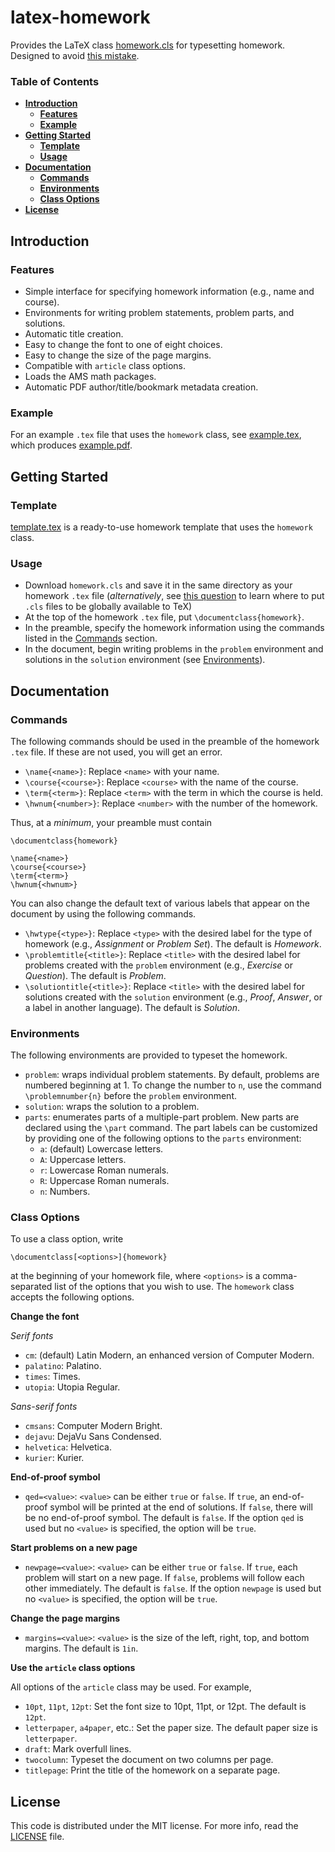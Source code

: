# latex-homework

Provides the LaTeX class [homework.cls](homework.cls) for typesetting homework.
Designed to avoid [this mistake](http://tex.stackexchange.com/a/139878/23505).

### Table of Contents

* [**Introduction**](#introduction)
  * [**Features**](#features)
  * [**Example**](#example)
* [**Getting Started**](#getting-started)
  * [**Template**](#template)
  * [**Usage**](#usage)
* [**Documentation**](#documentation)
  * [**Commands**](#commands)
  * [**Environments**](#environments)
  * [**Class Options**](#class-options)
* [**License**](#license)


## Introduction


### Features

* Simple interface for specifying homework information (e.g., name and course).
* Environments for writing problem statements, problem parts, and solutions.
* Automatic title creation.
* Easy to change the font to one of eight choices.
* Easy to change the size of the page margins.
* Compatible with `article` class options.
* Loads the AMS math packages.
* Automatic PDF author/title/bookmark metadata creation.


### Example

For an example `.tex` file that uses the `homework` class, see
[example.tex](example.tex), which produces [example.pdf](example.pdf).


## Getting Started


### Template

[template.tex](template.tex) is a ready-to-use homework template that uses the
`homework` class.


### Usage

* Download `homework.cls` and save it in the same directory as your homework
  `.tex` file (*alternatively*, see
  [this question](http://tex.stackexchange.com/questions/1137/) to learn where
  to put `.cls` files to be globally available to TeX)
* At the top of the homework `.tex` file, put `\documentclass{homework}`.
* In the preamble, specify the homework information using the commands listed in
  the [Commands](#commands) section.
* In the document, begin writing problems in the `problem` environment and
  solutions in the `solution` environment (see [Environments](#environments)).


## Documentation


### Commands

The following commands should be used in the preamble of the homework `.tex`
file.
If these are not used, you will get an error.

* `\name{<name>}`:
  Replace `<name>` with your name.
* `\course{<course>}`:
  Replace `<course>` with the name of the course.
* `\term{<term>}`:
  Replace `<term>` with the term in which the course is held.
* `\hwnum{<number>}`:
  Replace `<number>` with the number of the homework.

Thus, at a *minimum*, your preamble must contain

    \documentclass{homework}

    \name{<name>}
    \course{<course>}
    \term{<term>}
    \hwnum{<hwnum>}

You can also change the default text of various labels that appear on the
document by using the following commands.

* `\hwtype{<type>}`:
  Replace `<type>` with the desired label for the type of homework (e.g.,
  *Assignment* or *Problem Set*).
  The default is *Homework*.
* `\problemtitle{<title>}`:
  Replace `<title>` with the desired label for problems created with the
  `problem` environment (e.g., *Exercise* or *Question*).
  The default is *Problem*.
* `\solutiontitle{<title>}`:
  Replace `<title>` with the desired label for solutions created with the
  `solution` environment (e.g., *Proof*, *Answer*, or a label in another
  language).
  The default is *Solution*.


### Environments

The following environments are provided to typeset the homework.

* `problem`:
  wraps individual problem statements.
  By default, problems are numbered beginning at 1.
  To change the number to `n`, use the command `\problemnumber{n}` before the
  `problem` environment.
* `solution`:
  wraps the solution to a problem.
* `parts`:
  enumerates parts of a multiple-part problem.
  New parts are declared using the `\part` command.
  The part labels can be customized by providing one of the following options to
  the `parts` environment:
    * `a`:
      (default) Lowercase letters.
    * `A`:
      Uppercase letters.
    * `r`:
      Lowercase Roman numerals.
    * `R`:
      Uppercase Roman numerals.
    * `n`:
      Numbers.


### Class Options

To use a class option, write

    \documentclass[<options>]{homework}

at the beginning of your homework file, where `<options>` is a comma-separated
list of the options that you wish to use.
The `homework` class accepts the following options.

**Change the font**

*Serif fonts*

* `cm`:
  (default) Latin Modern, an enhanced version of Computer Modern.
* `palatino`:
  Palatino.
* `times`:
  Times.
* `utopia`:
  Utopia Regular.

*Sans-serif fonts*

* `cmsans`:
  Computer Modern Bright.
* `dejavu`:
  DejaVu Sans Condensed.
* `helvetica`:
  Helvetica.
* `kurier`:
  Kurier.


**End-of-proof symbol**

* `qed=<value>`:
`<value>` can be either `true` or `false`.
If `true`, an end-of-proof symbol will be printed at the end of solutions.
If `false`, there will be no end-of-proof symbol.
The default is `false`.
If the option `qed` is used but no `<value>` is specified, the option will be
`true`.

**Start problems on a new page**

* `newpage=<value>`:
`<value>` can be either `true` or `false`.
If `true`, each problem will start on a new page.
If `false`, problems will follow each other immediately.
The default is `false`.
If the option `newpage` is used but no `<value>` is specified, the option will
be `true`.

**Change the page margins**

* `margins=<value>`:
  `<value>` is the size of the left, right, top, and bottom margins.
  The default is `1in`.

**Use the `article` class options**

All options of the `article` class may be used. For example,

* `10pt`, `11pt`, `12pt`:
  Set the font size to 10pt, 11pt, or 12pt. The default is `12pt`.
* `letterpaper`, `a4paper`, etc.:
  Set the paper size. The default paper size is `letterpaper`.
* `draft`:
  Mark overfull lines.
* `twocolumn`:
  Typeset the document on two columns per page.
* `titlepage`:
  Print the title of the homework on a separate page.


## License

This code is distributed under the MIT license. For more info, read the
[LICENSE](LICENSE.txt) file.
